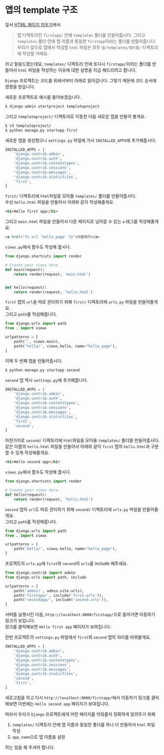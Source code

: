 # 앱의 template 구조
앞서 [HTML 페이지 띄우기](https://github.com/JuYeong0413/2020-dongguk-likelion/blob/master/1st-semester/week-04/page.md#html-%ED%8E%98%EC%9D%B4%EC%A7%80-%EB%9D%84%EC%9A%B0%EA%B8%B0)에서  
> 앱 디렉토리인 `firstapp/` 안에 `templates` 폴더를 만들어줍시다. 그리고 `templates` 폴더 안에 앱 이름과 동일한 `firstapp`이라는 폴더를 만들어줍니다. 우리가 앞으로 앱에서 작성할 `html` 파일은 모두 `앱/templates/앱이름/` 디렉토리에 작성할 거에요.  

라고 말씀드렸는데요, `templates/` 디렉토리 안에 또다시 `firstapp/`이라는 폴더를 만들어서 `html` 파일을 작성하는 이유에 대한 설명을 지금 해드리려고 합니다.  

`Django` 프로젝트는 코드를 위에서부터 아래로 읽어갑니다. 그렇기 때문에 코드 순서에 영향을 받습니다.  

새로운 프로젝트로 예시를 들어보겠습니다.  
```bash
$ django-admin startproject templateproject
```
그리고 `templateproject/` 디렉토리로 이동한 다음 새로운 앱을 만들어 볼게요.  
```bash
$ cd templateproject/
$ python manage.py startapp first
```
새로운 앱을 생성했으니 `settings.py` 파일에 가서 `INSTALLED_APPS`에 추가해줍시다.  
```python
INSTALLED_APPS = [
    'django.contrib.admin',
    'django.contrib.auth',
    'django.contrib.contenttypes',
    'django.contrib.sessions',
    'django.contrib.messages',
    'django.contrib.staticfiles',
    'first',
]
```
`first/` 디렉토리에 `html`파일을 모아둘 `templates/` 폴더를 만들어줍시다.  
우선 `hello.html` 파일을 만들어서 아래와 같이 작성해줄게요.  
```html
<h1>Hello first app</h1>
```
그리고 `main.html` 파일을 만들어서 다른 페이지로 넘어갈 수 있는 `a` 태그를 작성해줄게요.  
```html
<a href="{% url 'hello_page' %}">이동하기</a>
```

`views.py`에서 함수도 작성해 줍시다.  
```python
from django.shortcuts import render

# Create your views here.
def main(request):
    return render(request, 'main.html')


def hello(request):
    return render(request, 'hello.html')
```
`first` 앱의 `url`을 따로 관리하기 위해 `first/` 디렉토리에 `urls.py` 파일을 만들어줄게요.  
그리고 `path`를 작성해줍니다.  
```python
from django.urls import path
from . import views

urlpatterns = [
    path('', views.main),
    path('hello/', views.hello, name="hello_page"),
]
```

이제 두 번째 앱을 만들어줍시다.  
```bash
$ python manage.py startapp second
```
`second` 앱 역시 `settings.py`에 추가해줍니다.  
```python
INSTALLED_APPS = [
    'django.contrib.admin',
    'django.contrib.auth',
    'django.contrib.contenttypes',
    'django.contrib.sessions',
    'django.contrib.messages',
    'django.contrib.staticfiles',
    'first',
    'second',
]
```
마찬가지로 `second/` 디렉토리에 `html`파일을 모아둘 `templates/` 폴더를 만들어줍시다.  
같은 이름의 `hello.html` 파일을 만들어서 아래와 같이 `first` 앱의 `hello.html`과 구분할 수 있게 작성해줄게요.  
```html
<h1>Hello second app</h1>
```

`views.py`에서 함수도 작성해 줍시다.  
```python
from django.shortcuts import render

# Create your views here.
def hello(request):
    return render(request, 'hello.html')
```
`second` 앱의 `url`도 따로 관리하기 위해 `second/` 디렉토리에 `urls.py` 파일을 만들어줄게요.  
그리고 `path`를 작성해줍니다.  
```python
from django.urls import path
from . import views

urlpatterns = [
    path('hello/', views.hello, name="hello_page"),
]
```

프로젝트의 `urls.py`에 `first`와 `second`의 `urls`를 include 해주세요.  
```python
from django.contrib import admin
from django.urls import path, include

urlpatterns = [
    path('admin/', admin.site.urls),
    path('firstapp/', include('first.urls')),
    path('secondapp/', include('second.urls')),
]
```

서버를 실행시킨 다음, `http://localhost:8000/firstapp/`으로 들어가면 이동하기 링크가 보입니다.  
링크를 클릭해보면 `Hello first app` 페이지가 보여집니다.  

한번 프로젝트의 `settings.py` 파일에서 `first`와 `second` 앱의 자리를 바꿔볼게요.  
```python
INSTALLED_APPS = [
    'django.contrib.admin',
    'django.contrib.auth',
    'django.contrib.contenttypes',
    'django.contrib.sessions',
    'django.contrib.messages',
    'django.contrib.staticfiles',
    'second',
    'first',
]
```
새로고침을 하고 다시 `http://localhost:8000/firstapp/`에서 이동하기 링크를 클릭해보면 이번에는 `Hello second app` 페이지가 보여집니다.  

따라서 우리가 `Django` 프로젝트에게 어떤 페이지를 띄워줄지 정확하게 알려주기 위해  
1. `templates/` 디렉토리 안에 앱 이름과 동일한 폴더를 하나 더 만들어서 `html` 파일 작성  
2. `app_name`으로 앱 이름을 설정  

하는 일을 해 주셔야 합니다.  

